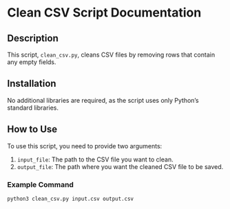 # Clean CSV Script Documentation

## Description
This script, `clean_csv.py`, cleans CSV files by removing rows that contain any empty fields.

## Installation
No additional libraries are required, as the script uses only Python’s standard libraries.

## How to Use
To use this script, you need to provide two arguments:
1. `input_file`: The path to the CSV file you want to clean.
2. `output_file`: The path where you want the cleaned CSV file to be saved.

### Example Command
```bash
python3 clean_csv.py input.csv output.csv
